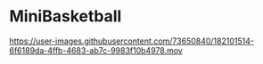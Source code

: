 # MiniBasketball

https://user-images.githubusercontent.com/73650840/182101514-6f6189da-4ffb-4683-ab7c-9983f10b4978.mov

